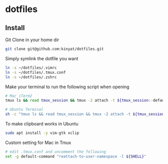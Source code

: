 # dotfiles

## Install

Git Clone in your home dir

```bash
git clone git@github.com:kinyat/dotfiles.git
```

Simply symlink the dotfile you want

```bash
ln -s ~/dotfiles/.vimrc
ln -s ~/dotfiles/.tmux.conf
ln -s ~/dotfiles/.zshrc
```

Make your terminal to run the following script when opening

```bash
# Mac iTerm2
tmux ls && read tmux_session && tmux -2 attach -t ${tmux_session:-default} || tmux -2 new -s ${tmux_session:-default}

# Ubuntu Terminal
sh -c "tmux ls && read tmux_session && tmux -2 attach -t ${tmux_session:-default} || tmux -2 new -s ${tmux_session:-default}"
```

To make clipboard works in Ubuntu

```bash
sudo apt install -y vim-gtk xclip
```

Custom setting for Mac in Tmux

```bash
# edit .tmux.conf and uncomment the following
set -g default-command "reattach-to-user-namespace -l ${SHELL}"
```
